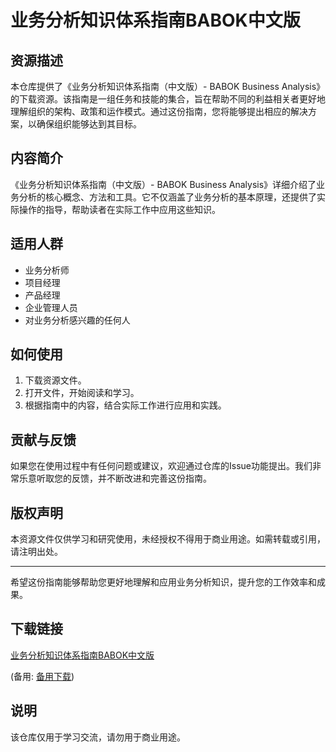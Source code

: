 # 业务分析知识体系指南BABOK中文版

## 资源描述

本仓库提供了《业务分析知识体系指南（中文版）- BABOK Business Analysis》的下载资源。该指南是一组任务和技能的集合，旨在帮助不同的利益相关者更好地理解组织的架构、政策和运作模式。通过这份指南，您将能够提出相应的解决方案，以确保组织能够达到其目标。

## 内容简介

《业务分析知识体系指南（中文版）- BABOK Business Analysis》详细介绍了业务分析的核心概念、方法和工具。它不仅涵盖了业务分析的基本原理，还提供了实际操作的指导，帮助读者在实际工作中应用这些知识。

## 适用人群

- 业务分析师
- 项目经理
- 产品经理
- 企业管理人员
- 对业务分析感兴趣的任何人

## 如何使用

1. 下载资源文件。
2. 打开文件，开始阅读和学习。
3. 根据指南中的内容，结合实际工作进行应用和实践。

## 贡献与反馈

如果您在使用过程中有任何问题或建议，欢迎通过仓库的Issue功能提出。我们非常乐意听取您的反馈，并不断改进和完善这份指南。

## 版权声明

本资源文件仅供学习和研究使用，未经授权不得用于商业用途。如需转载或引用，请注明出处。

---

希望这份指南能够帮助您更好地理解和应用业务分析知识，提升您的工作效率和成果。

## 下载链接
[业务分析知识体系指南BABOK中文版](https://pan.quark.cn/s/3b84d4616da8) 

(备用: [备用下载](https://pan.baidu.com/s/1u0DFs-H5NrqaiJX2CzkMDw?pwd=1234))

## 说明

该仓库仅用于学习交流，请勿用于商业用途。
